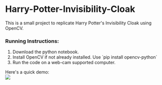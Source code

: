 # Harry-Potter-Invisibility-Cloak

This is a small project to replicate Harry Potter's Invisibility Cloak using OpenCV. 

### Running Instructions:
<ol>
  <li>Download the python notebook.
  <li>Install OpenCV if not already installed. Use `pip install opencv-python`
  <li>Run the code on a web-cam supported computer.
</ol>

Here's a quick demo: <br>
<img src="https://media.giphy.com/media/vFKqnCdLPNOKc/giphy.gif"/>
